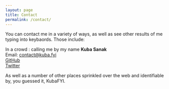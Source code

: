 ```yaml
---
layout: page
title: Contact
permalink: /contact/
---
```


You can contact me in a variety of ways, as well as see other results of me typing into keybaords. Those include:


In a crowd : calling me by my name <b>Kuba Sanak</b><br />
Email: [contact@kuba.fyi] <br />
[GitHub] <br />
[Twitter] <br />

As well as a number of other places sprinkled over the web and identifiable by, you guessed it, KubaFYI.


[GitHub]: https://github.com/KubaFYI
[contact@kuba.fyi]: mailto:contact@kuba.fyi
[Twitter]: https://twitter.com/KubaFYI
